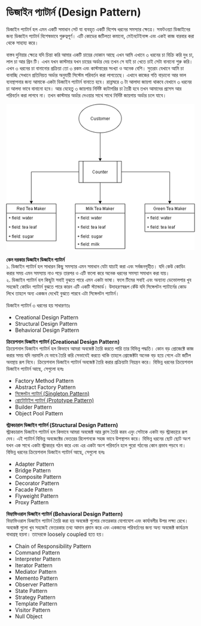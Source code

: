 #  ডিজাইন প্যাটার্ন (Design Pattern)
ডিজাইন প্যাটার্ন হল এমন একটি সমাধান সেট যা ব্যবহৃত একটি বিশেষ ধরনের সমস্যার ক্ষেত্রে। সফটওয়্যা ডিজাইনের জন্য ডিজাইন প্যাটার্ন বিশেষভাবে গুরুত্বপূর্ণ। এটি কোডের জটিলতা কমানো, মেইনটেইনান্স এবং একই কাজ বারবার করা থেকে সাহায্য করে।

বাস্তব দুনিয়ার ক্ষেত্রে যদি চিন্তা করি আমার একটি চায়ের দোকান আছে এখন আমি এখানে ৩ ধরনের চা বিক্রি করি দুধ চা, লাল চা আর গ্রিন টি। এখন যখন কাস্টমার যখন চায়ের অর্ডার দেয় তখন সে যাই চা খেতে চাই সেটা বানানো শুরু করি। এখন ৩ ধরনের চা বানানোর প্রক্রিয়া তো ৩ রকম এবং কাস্টমারের সংখ্যা ও অনেক বেশি। সুতরাং যেখানে আমি চা বানাচ্ছি সেখানে প্রতিনিয়ত অর্ডার অনুযায়ী সিস্টেম পরিবর্তন করা লাগতেছে। এখানে কাজের গতি বাড়ানো আর ভাল ব্যবস্থাপনার জন্য আমাকে একটা ডিজাইন প্যাটার্ন বানাতে হবে।
রান্নাঘরে ৩ টা আলাদা জায়গা থাকবে যেখানে ৩ ধরনের চা আলদা ভাবে বানানো হবে। আর যেহেতু ৩ জায়গায় নির্দিষ্ট ক্যটাগরির চা তৈরী হবে তখন আমাদের প্রসেস আর পরিবর্তন করা লাগবে না। তখন কাস্টমার অর্ডার দেওয়ার সাথে সাথে নির্দিষ্ট জায়গায় অর্ডার চলে যাবে। 


<img src="DesignPattern/images/Design-Pattern.png" />


**কেন দরকার ডিজাইন ডিজাইন প্যাটার্ন**                                 
১. ডিজাইন প্যাটার্ন  হল সাধারন কিছু সমস্যার এমন সমাধান যেটা যাচাই করা এবং সর্বজনগৃহীত। যদি কেউ কোডিং করার সময় এমন সমস্যায় নাও পড়ে তারপর ও এটি ফলো করে অনেক ধরনের সমস্যা সমাধান করা যায়।                                 
২. ডিজাইন প্যাটার্ন  হল কিছূটা সবাই বুঝতে পারে এমন একটা ভাষা। ফলে টিমের সবাই এবং অন্যান্য ডেভোলপার খুব সহজেই কোডিং প্যাটার্ন বুঝতে পারে কারন এটি একটি স্ট্যান্ডার্ড। উদাহরণস্বরূপ কেঁউ যদি সিঙ্গেলটন প্যাটার্নের কোড লিখে তাহলে অন্য একজন দেখেই বুঝতে পারবে এটা সিঙ্গেলটন প্যাটার্ন।                                                                           


ডিজাইন প্যাটার্ন ৩ ধরনের হয় সাধারণতঃ
* Creational Design Pattern
* Structural Design Pattern
* Behavioral Design Pattern


**ক্রিয়েশনাল ডিজাইন প্যাটার্ন (Creational Design Pattern)**             
ক্রিয়েশনাল ডিজাইন প্যাটার্ন হল কিভাবে আমরা অবজেক্ট তৈরি করতে পারি তার বিভিন্ন পদ্ধতি। কোন বড় প্রোজেক্টে কাজ করার সময় যদি নরমালি যে ভাবে তৈরি করি সেভাবেই করতে থাকি তাহলে প্রোজেক্টটা অনেক বড় হয়ে গেলে এটা জটিল অবস্থায় রূপ নিবে। ক্রিয়েশনাল ডিজাইন প্যাটার্ন  অবজেক্ট তৈরি করার প্রক্রিয়াটা নিয়ন্ত্রন করে। বিভিন্ন ধরনের ক্রিয়েশনাল ডিজাইন প্যাটার্ন আছে, সেগুলো হলঃ                                          
* Factory Method Pattern
* Abstract Factory Pattern
* [সিঙ্গেলটন প্যাটার্ন (Singleton Pattern)](SingletonPattern.md)
* [প্রোটোটাইপ প্যাটার্ন  (Prototype Pattern)](PrototypePattern.md)
* Builder Pattern
* Object Pool Pattern


**স্ট্রাকচারাল ডিজাইন প্যাটার্ন (Structural Design Pattern)**              
স্ট্রাকচারাল ডিজাইন প্যাটার্ন  হল কিভাবে আমরা অবজেক্ট আর ক্লাস তৈরি করব এবুং সেটাকে একটা বড় স্ট্রাকচা্রে রূপ দেব। এই প্যাটার্ন বিভিন্ন অবজেক্টের ভেতরের রিলেশনকে সহজ ভাবে উপস্থাপন করে। বিভিন্ন ধরনের ছোট ছোট অংশ যখন এক সাথে একটা স্ট্রাকচা্র গঠন করে এবং এর একটা অংশ পরিবর্তন হলে পুরো গঠনের কোন প্রভাব পড়বে না। বিভিন্ন ধরনের ক্রিয়েশনাল ডিজাইন প্যাটার্ন আছে, সেগুলো হলঃ                                       
* Adapter Pattern         
* Bridge Pattern   
* Composite Pattern       
* Decorator Pattern        
* Facade Pattern    
* Flyweight Pattern         
* Proxy Pattern           


**বিহ্যাভিওরাল ডিজাইন প্যাটার্ন (Behavioral Design Pattern)**            
বিহ্যাভিওরাল ডিজাইন প্যাটার্ন  তৈরি করা হয় অবজেক্ট গুলোর ভেতরকার যোগাযোগ এবং কার্যাবলীর উপর লক্ষ্য রেখে। অবজেক্ট গুলো খুব সহজেই ভেতরকার তথ্য আদান প্রদান করে এবং একজনের পরিবর্তনের জন্য অন্য অবজেক্ট কার্যক্রম বাধাগ্রস্থ হয়না। তাদেরকে loosely coupled হতে হয়। 
* Chain of Responsibility Pattern           
* Command Pattern             
* Interpreter Pattern       
* Iterator Pattern         
* Mediator Pattern         
* Memento Pattern           
* Observer Pattern     
* State Pattern         
* Strategy Pattern           
* Template Pattern      
* Visitor Pattern          
* Null Object         

